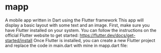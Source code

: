 # mapp
A mobile app written in Dart using the Flutter framework
This app will display a basic layout with some text and an image.
First, make sure you have Flutter installed on your system. You can follow the instructions on the official Flutter website to get started: https://flutter.dev/docs/get-started/install
Once Flutter is installed, you can create a new Flutter project and replace the code in main.dart with mine in mapp.dart file:
